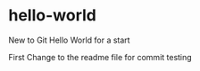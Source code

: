 # hello-world
New to Git Hello World for a start

First Change to the readme file for commit testing
